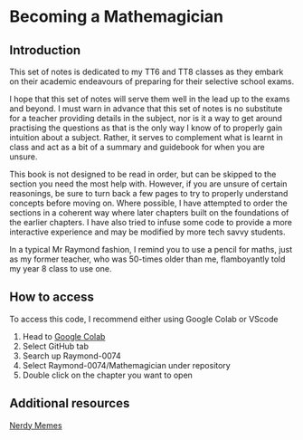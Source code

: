 # Becoming a Mathemagician

## Introduction

This set of notes is dedicated to my TT6 and TT8 classes as they embark on their academic endeavours of preparing for their selective school exams.

I hope that this set of notes will serve them well in the lead up to the exams and beyond. I must warn in advance that this set of notes is no substitute for a teacher providing details in the subject, nor is it a way to get around practising the questions as that is the only way I know of to properly gain intuition about a subject. Rather, it serves to complement what is learnt in class and act as a bit of a summary and guidebook for when you are unsure.
 
This book is not designed to be read in order, but can be skipped to the section you need the most help with. However, if you are unsure of certain reasonings, be sure to turn back a few pages to try to properly understand concepts before moving on. Where possible, I have attempted to order the sections in a coherent way where later chapters built on the foundations of the earlier chapters. I have also tried to infuse some code to provide a more interactive experience and may be modified by more tech savvy students.
 
In a typical Mr Raymond fashion, I remind you to use a pencil for maths, just as my former teacher, who was 50-times older than me, flamboyantly told my year 8 class to use one.

## How to access

To access this code, I recommend either using Google Colab or VScode

1. Head to [Google Colab](https://colab.research.google.com/)
2. Select GitHub tab
3. Search up Raymond-0074
4. Select Raymond-0074/Mathemagician under repository
5. Double click on the chapter you want to open

## Additional resources

[Nerdy Memes](https://www.instagram.com/scs_botem/)